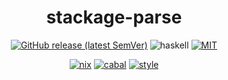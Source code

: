 <div align="center">

# stackage-parse

[![GitHub release (latest SemVer)](https://img.shields.io/github/v/release/tbidne/stackage-parse?include_prereleases&sort=semver)](https://github.com/tbidne/stackage-parse/releases/)
![haskell](https://img.shields.io/static/v1?label=&message=9.4&logo=haskell&logoColor=655889&labelColor=2f353e&color=655889)
[![MIT](https://img.shields.io/github/license/tbidne/stackage-parse?color=blue)](https://opensource.org/licenses/MIT)

[![nix](http://img.shields.io/github/actions/workflow/status/tbidne/stackage-parse/nix.yaml?branch=main&label=nix&logo=nixos&logoColor=85c5e7&labelColor=2f353c)](https://github.com/tbidne/stackage-parse/actions/workflows/nix.yaml)
[![cabal](http://img.shields.io/github/actions/workflow/status/tbidne/stackage-parse/cabal.yaml?branch=main&label=cabal&labelColor=2f353c)](https://github.com/tbidne/stackage-parse/actions/workflows/cabal.yaml)
[![style](http://img.shields.io/github/actions/workflow/status/tbidne/stackage-parse/style.yaml?branch=main&label=style&logoColor=white&labelColor=2f353c)](https://github.com/tbidne/stackage-parse/actions/workflows/style.yaml)

</div>